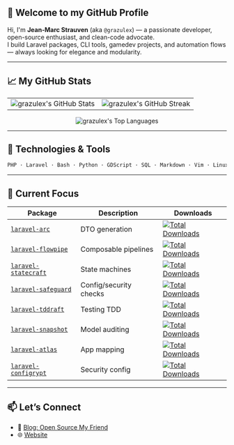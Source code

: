 ## 👋 Welcome to my GitHub Profile

Hi, I'm **Jean‑Marc Strauven** (aka `@grazulex`) — a passionate developer, open-source enthusiast, and clean-code advocate.  
I build Laravel packages, CLI tools, gamedev projects, and automation flows — always looking for elegance and modularity.

---

## 📈 My GitHub Stats

<table>
  <tr>
    <td>
      <img src="https://github-readme-stats.vercel.app/api?username=grazulex&theme=dark&show_icons=true&hide_border=false&count_private=true" alt="grazulex's GitHub Stats" />
    </td>
    <td>
      <img src="https://github-readme-streak-stats.herokuapp.com/?user=grazulex&theme=dark&hide_border=false" alt="grazulex's GitHub Streak" />
    </td>
  </tr>
</table>

<div align="center">
  <img src="https://github-readme-stats.vercel.app/api/top-langs/?username=grazulex&theme=dark&show_icons=true&hide_border=false&layout=compact" alt="grazulex's Top Languages" />
</div>

---

## 🧰 Technologies & Tools

```bash
PHP · Laravel · Bash · Python · GDScript · SQL · Markdown · Vim · Linux · Git
```

---

## 🔭 Current Focus

| Package                                                                | Description            | Downloads                                                                                                                                         |
| ---------------------------------------------------------------------- | ---------------------- | ------------------------------------------------------------------------------------------------------------------------------------------------- |
| [`laravel-arc`](https://github.com/grazulex/laravel-arc)               | DTO generation         | [![Total Downloads](https://img.shields.io/packagist/dt/grazulex/laravel-arc)](https://packagist.org/packages/grazulex/laravel-arc)               |
| [`laravel-flowpipe`](https://github.com/grazulex/laravel-flowpipe)     | Composable pipelines   | [![Total Downloads](https://img.shields.io/packagist/dt/grazulex/laravel-flowpipe)](https://packagist.org/packages/grazulex/laravel-flowpipe)     |
| [`laravel-statecraft`](https://github.com/grazulex/laravel-statecraft) | State machines         | [![Total Downloads](https://img.shields.io/packagist/dt/grazulex/laravel-statecraft)](https://packagist.org/packages/grazulex/laravel-statecraft) |
| [`laravel-safeguard`](https://github.com/grazulex/laravel-safeguard)   | Config/security checks | [![Total Downloads](https://img.shields.io/packagist/dt/grazulex/laravel-safeguard)](https://packagist.org/packages/grazulex/laravel-safeguard)   |
| [`laravel-tddraft`](https://github.com/grazulex/laravel-tddraft)   | Testing TDD | [![Total Downloads](https://img.shields.io/packagist/dt/grazulex/laravel-tddraft)](https://packagist.org/packages/grazulex/laravel-tddraft)   |
| [`laravel-snapshot`](https://github.com/grazulex/laravel-snapshot)   | Model auditing | [![Total Downloads](https://img.shields.io/packagist/dt/grazulex/laravel-snapshot)](https://packagist.org/packages/grazulex/laravel-snapshot)   |
| [`laravel-atlas`](https://github.com/grazulex/laravel-atlas)   | App mapping | [![Total Downloads](https://img.shields.io/packagist/dt/grazulex/laravel-atlas)](https://packagist.org/packages/grazulex/laravel-atlas)   |
| [`laravel-configrypt`](https://github.com/grazulex/laravel-configrypt)   | Security config | [![Total Downloads](https://img.shields.io/packagist/dt/grazulex/laravel-configrypt)](https://packagist.org/packages/grazulex/laravel-configrypt)   |



---

## 📫 Let’s Connect

- 📝 [Blog: Open Source My Friend](https://opensourcemyfriend.hashnode.dev/)
- 🌐 [Website](https://grazulex.dev)
